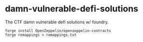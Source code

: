 # damn-vulnerable-defi-solutions
The CTF damn vulnerable defi solutions w/ foundry.


```
forge install OpenZeppelin/openzeppelin-contracts
forge remappings > remappings.txt
```